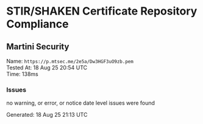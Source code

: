 # STIR/SHAKEN Certificate Repository Compliance

## Martini Security

Name: `https://p.mtsec.me/2e5a/Dw3HGF3uO9zb.pem`\
Tested At: 18 Aug 25 20:54 UTC\
Time: 138ms

### Issues

no warning, or error, or notice date level issues were found

Generated: 18 Aug 25 21:13 UTC